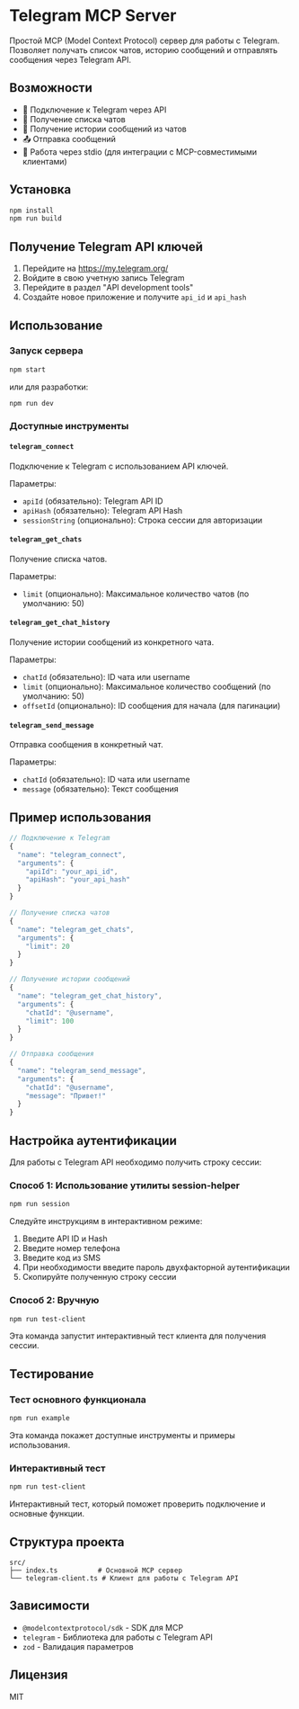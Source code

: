 # Telegram MCP Server

Простой MCP (Model Context Protocol) сервер для работы с Telegram. Позволяет получать список чатов, историю сообщений и отправлять сообщения через Telegram API.

## Возможности

- 🔌 Подключение к Telegram через API
- 💬 Получение списка чатов
- 📜 Получение истории сообщений из чатов
- 📤 Отправка сообщений
- 🔄 Работа через stdio (для интеграции с MCP-совместимыми клиентами)

## Установка

```bash
npm install
npm run build
```

## Получение Telegram API ключей

1. Перейдите на https://my.telegram.org/
2. Войдите в свою учетную запись Telegram
3. Перейдите в раздел "API development tools"
4. Создайте новое приложение и получите `api_id` и `api_hash`

## Использование

### Запуск сервера

```bash
npm start
```

или для разработки:

```bash
npm run dev
```

### Доступные инструменты

#### `telegram_connect`
Подключение к Telegram с использованием API ключей.

Параметры:
- `apiId` (обязательно): Telegram API ID
- `apiHash` (обязательно): Telegram API Hash
- `sessionString` (опционально): Строка сессии для авторизации

#### `telegram_get_chats`
Получение списка чатов.

Параметры:
- `limit` (опционально): Максимальное количество чатов (по умолчанию: 50)

#### `telegram_get_chat_history`
Получение истории сообщений из конкретного чата.

Параметры:
- `chatId` (обязательно): ID чата или username
- `limit` (опционально): Максимальное количество сообщений (по умолчанию: 50)
- `offsetId` (опционально): ID сообщения для начала (для пагинации)

#### `telegram_send_message`
Отправка сообщения в конкретный чат.

Параметры:
- `chatId` (обязательно): ID чата или username
- `message` (обязательно): Текст сообщения

## Пример использования

```javascript
// Подключение к Telegram
{
  "name": "telegram_connect",
  "arguments": {
    "apiId": "your_api_id",
    "apiHash": "your_api_hash"
  }
}

// Получение списка чатов
{
  "name": "telegram_get_chats",
  "arguments": {
    "limit": 20
  }
}

// Получение истории сообщений
{
  "name": "telegram_get_chat_history", 
  "arguments": {
    "chatId": "@username",
    "limit": 100
  }
}

// Отправка сообщения
{
  "name": "telegram_send_message",
  "arguments": {
    "chatId": "@username",
    "message": "Привет!"
  }
}
```

## Настройка аутентификации

Для работы с Telegram API необходимо получить строку сессии:

### Способ 1: Использование утилиты session-helper

```bash
npm run session
```

Следуйте инструкциям в интерактивном режиме:
1. Введите API ID и Hash
2. Введите номер телефона
3. Введите код из SMS
4. При необходимости введите пароль двухфакторной аутентификации
5. Скопируйте полученную строку сессии

### Способ 2: Вручную

```bash
npm run test-client
```

Эта команда запустит интерактивный тест клиента для получения сессии.

## Тестирование

### Тест основного функционала

```bash
npm run example
```

Эта команда покажет доступные инструменты и примеры использования.

### Интерактивный тест

```bash
npm run test-client
```

Интерактивный тест, который поможет проверить подключение и основные функции.

## Структура проекта

```
src/
├── index.ts          # Основной MCP сервер
└── telegram-client.ts # Клиент для работы с Telegram API
```

## Зависимости

- `@modelcontextprotocol/sdk` - SDK для MCP
- `telegram` - Библиотека для работы с Telegram API
- `zod` - Валидация параметров

## Лицензия

MIT
